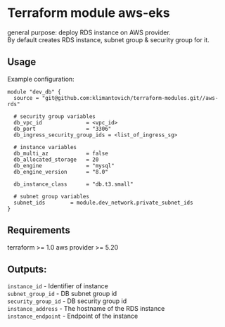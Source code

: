 # Terraform module aws-eks
general purpose: deploy RDS instance on AWS provider.  
By default creates RDS instance, subnet group & security group for it.  

## Usage
Example configuration:  
```
module "dev_db" {
  source = "git@github.com:klimantovich/terraform-modules.git//aws-rds"

  # security group variables
  db_vpc_id              = <vpc_id>
  db_port                = "3306"
  db_ingress_security_group_ids = <list_of_ingress_sg>

  # instance variables
  db_multi_az            = false
  db_allocated_storage   = 20
  db_engine              = "mysql"
  db_engine_version      = "8.0"

  db_instance_class      = "db.t3.small"

  # subnet group variables
  subnet_ids        = module.dev_network.private_subnet_ids
}
```  

## Requirements
terraform >= 1.0
aws provider >= 5.20

## Outputs:
`instance_id` - Identifier of instance  
`subnet_group_id` - DB subnet group id  
`security_group_id` -  DB security group id  
`instance_address` - The hostname of the RDS instance  
`instance_endpoint` - Endpoint of the instance  

